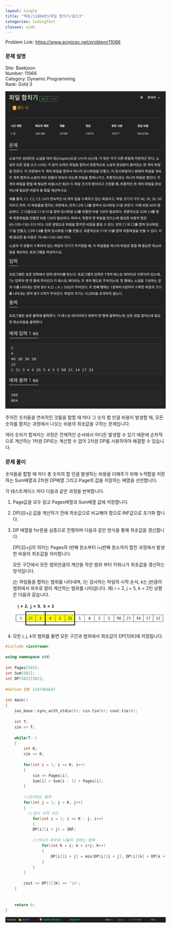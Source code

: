 ```yaml
---
layout: single
title: "백준/11066번/파일 합치기/골드3"
categories: CodingTest
classes: wide
---
```


Problem Link: <https://www.acmicpc.net/problem/11066>

### 문제 설명

Site: Baekjoon   
Number: 11066   
Category: Dynamic Programming   
Rank: Gold 3

![백준11066번문제](/assets/images/CodingTest/백준11066번문제.PNG)

주어진 숫자들을 연속적인 것들을 합할 때 마다 그 숫자 합 만큼 비용이 발생할 때, 모든 숫자를 합치는 과정에서 나오는 비용의 최솟값을 구하는 문제입니다.

여러 숫자가 합쳐지는 과정은 전체적인 순서에서 어디든 발생할 수 있기 때문에 순차적으로 계산하는 1차원 DP로는 계산할 수 없어 2차원 DP를 사용하여야 해결할 수 있습니다.

### 문제 풀이

숫자들을 합할 때 마다 총 숫자의 합 만큼 발생하는 비용을 더해주기 위해 누적합을 저장하는 Sum배열과 2차원 DP배열 그리고 Page의 값을 저장하는 배열을 선언합니다.

각 테스트케이스 마다 다음과 같은 과정을 반복합니다.

1. Page값을 모두 읽고 Pages배열과 Sum배열 값에 저장합니다.

2. DP[i][i+j] 값을 계산하기 전에 최솟값으로 비교해야 함으로 INF값으로 초기화 합니다.

3. DP 배열을 for문을 삼중으로 진행하며 다음과 같은 방식을 통해 최솟값을 갱신합니다.

    DP[i][i+j]의 의미는 Pages의 i번째 원소부터 i+j번째 원소까지 합친 과정에서 발생한 비용의 최솟값을 의미합니다.

    모든 구간에서 모든 범위만큼의 계산을 작은 범위 부터 키워나가 최솟값을 갱신하는 방식입니다.

    j는 파일들을 합하는 범위를 나타내며, i는 검사하는 파일의 시작 순서, k는 j만큼의 범위에서 좌우로 잘라 계산하는 범위를 나타냅니다. 예) i = 2, j = 5, k = 2인 상황은 다음과 같습니다.

    ![백준11066번1](/assets/images/CodingTest/백준11066번1.PNG)

4. 모든 i, j, k의 범위를 돌면 모든 구간과 범위에서 최솟값이 DP[1][K]에 저장됩니다.

```cpp
#include <iostream>

using namespace std;

int Pages[502];
int Sum[502];
int DP[502][502];

#define INF 2147483647

int main()
{
    ios_base::sync_with_stdio(0); cin.tie(0); cout.tie(0);

    int T;
    cin >> T;

    while(T--)
    {
        int K;
        cin >> K;

        for(int i = 1; i <= K; i++)
        {
            cin >> Pages[i];
            Sum[i] = Sum[i - 1] + Pages[i];
        }

        //검사하는 범위
        for(int j = 1; j < K; j++)
        {
          //검사 시작 구간
	        for(int i = 1; i <= K - j; i++)
	        {
            DP[i][i + j] = INF;

            //어디서 좌우로 나눌지 정하는 범위
		        for(int k = i; k < i+j; k++)
		        {
                    DP[i][i + j] = min(DP[i][i + j], DP[i][k] + DP[k + 1][i + j] + Sum[i + j] - Sum[i - 1]);
		        }
	        }
        }

        cout << DP[1][K] << '\n';
    }


    return 0;
}
```

![백준11066번](/assets/images/CodingTest/백준11066번.PNG)
